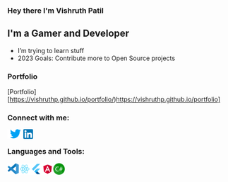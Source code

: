 ### Hey there I'm Vishruth Patil 
## I'm a Gamer and Developer

- I’m trying to learn stuff
- 2023 Goals: Contribute more to Open Source projects

### Portfolio
[Portfolio][https://vishruthp.github.io/portfolio/)https://vishruthp.github.io/portfolio]

### Connect with me:
[<img align="left" alt="Twitter" width="36px" src="/twitter.png"/>][twitter]
[<img align="left" alt="LinkedIn" width="22px" src="/linkedin.png"/>][linkedin]
<br />

### Languages and Tools:

<img align="left" alt="Visual Studio Code" width="26px" src="/vscode.svg" />
<img align="left" alt="React" width="26px" src="/react.png" />
<img align="left" alt="React" width="26px" src="/flutter.png" />
<img align="left" alt="React" width="26px" src="/angular.png" />
<img align="left" alt="React" width="26px" src="/csharp.png" />
<br />
<br />

[twitter]: https://twitter.com/vishruthpatil
[linkedin]: https://www.linkedin.com/in/vishruth-patil-55962ab6
